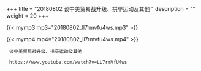 +++
title = "20180802  谈中美贸易战升级、拱卒运动及其他 "
description = ""
weight = 20
+++

{{< mymp3 mp3="20180802_ll7rmvfu4ws.mp3" >}}

{{< mymp4 mp4="20180802_ll7rmvfu4ws.mp4" >}}

     谈中美贸易战升级、拱卒运动及其他 
     
     https://www.youtube.com/watch?v=LL7rmVfU4ws 
